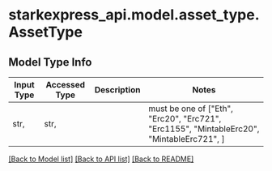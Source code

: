 # starkexpress_api.model.asset_type.AssetType

## Model Type Info
Input Type | Accessed Type | Description | Notes
------------ | ------------- | ------------- | -------------
str,  | str,  |  | must be one of ["Eth", "Erc20", "Erc721", "Erc1155", "MintableErc20", "MintableErc721", ] 

[[Back to Model list]](../../README.md#documentation-for-models) [[Back to API list]](../../README.md#documentation-for-api-endpoints) [[Back to README]](../../README.md)

